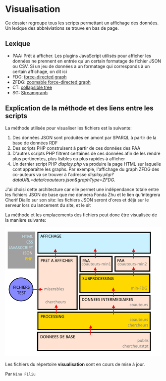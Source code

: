 # Visualisation

Ce dossier regroupe tous les scripts permettant un affichage des données. Un lexique des abbréviations se trouve en bas de page.

## Lexique

- PAA: Prêt à afficher. Les plugins JavaScript utilisés pour afficher les données ne prennent en entrée qu'un certain formatage de fichier JSON ou CSV. Si un jeu de données a un formatage qui corresponds à un certain affichage, on dit ici 
- FDG: [force-directed graph](https://bl.ocks.org/mbostock/4062045)
- ZFDG: [zoomable force-directed graph](https://bl.ocks.org/pkerpedjiev/f2e6ebb2532dae603de13f0606563f5b)
- CT: [collapsible tree](https://bl.ocks.org/mbostock/4339083)
- SG: [Streamgraph](http://bl.ocks.org/WillTurman/4631136)

## Explication de la méthode et des liens entre les scripts

La méthode utilisée pour visualiser les fichiers est la suivante:
1. Des données JSON sont produites en amont par SPARQL à partir de la base de données RDF
2. Des scripts PHP construisent à partir de ces données des PAA
3. D'autres scripts PHP filtrent certaines de ces données afin de les rendre plus pertinentes, plus lisibles ou plus rapides à afficher
4. Un dernier script PHP *display.php* va produire la page HTML sur laquelle cont apparaître les graphs. Par exemple, l'affichage du graph ZFDG des co-auteurs va se trouver à l'adresse *display.php?dataURL=data/coauteurs.json&graphType=ZFDG*.

J'ai choisi cette architecture car elle permet une indépendance totale entre les fichiers JSON de base que me donnera Fonda Zhu et le lien qu'intègrera Cherif Diallo sur son site: les fichiers JSON seront d'ores et déjà sur le serveur lors du lancement du site, et le sit

La méthode et les emplacements des fichiers peut donc être visualisée de la manière suivante:

![Cheminement des informations, des données jusqu'à la visualisation](../resource/chemin-infos-visualisation.png "cheminement des informations, des données jusqu'à la visualisation")

Les fichiers du répertoire **visualisation** sont en cours de mise à jour.

Par `Nino Filiu`
